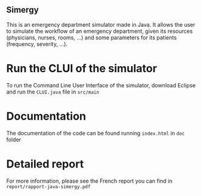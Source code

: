 ## Simergy

This is an emergency department simulator made in Java. It allows the user to simulate the workflow of an emergency department, given its resources (physicians, nurses, rooms, ...) and some parameters for its patients (frequency, severity, ...).

# Run the CLUI of the simulator

To run the Command Line User Interface of the simulator, download Eclipse and run the `CLUI.java` file in `src/main`

# Documentation

The documentation of the code can be found running `index.html` in `doc` folder

# Detailed report

For more information, please see the French report you can find in `report/rapport-java-simergy.pdf`